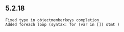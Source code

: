 ## 5.2.18
    Fixed typo in objectmemberkeys completion
    Added foreach loop (syntax: for (var in []) stmt )